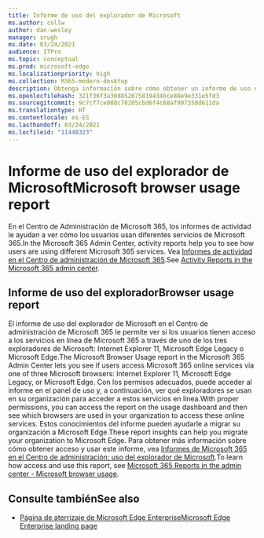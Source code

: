 ```yaml
---
title: Informe de uso del explorador de Microsoft
ms.author: collw
author: dan-wesley
manager: srugh
ms.date: 03/24/2021
audience: ITPro
ms.topic: conceptual
ms.prod: microsoft-edge
ms.localizationpriority: high
ms.collection: M365-modern-desktop
description: Obtenga información sobre cómo obtener un informe de uso del explorador para su organización.
ms.openlocfilehash: 321f36f3a38d852675819434bce88e9e331e5fd3
ms.sourcegitcommit: 9c7cf7ce088c78205cbd6f4c68af997358d611da
ms.translationtype: HT
ms.contentlocale: es-ES
ms.lasthandoff: 03/24/2021
ms.locfileid: "11448323"
---
```

# <a name="microsoft-browser-usage-report"></a><span data-ttu-id="77be5-103">Informe de uso del explorador de Microsoft</span><span class="sxs-lookup"><span data-stu-id="77be5-103">Microsoft browser usage report</span></span>

<span data-ttu-id="77be5-104">En el Centro de Administración de Microsoft 365, los informes de actividad le ayudan a ver cómo los usuarios usan diferentes servicios de Microsoft 365.</span><span class="sxs-lookup"><span data-stu-id="77be5-104">In the Microsoft 365 Admin Center, activity reports help you to see how users are using different Microsoft 365 services.</span></span> <span data-ttu-id="77be5-105">Vea [Informes de actividad en el Centro de administración de Microsoft 365](https://docs.microsoft.com/microsoft-365/admin/activity-reports/activity-reports?view=o365-worldwide).</span><span class="sxs-lookup"><span data-stu-id="77be5-105">See [Activity Reports in the Microsoft 365 admin center](https://docs.microsoft.com/microsoft-365/admin/activity-reports/activity-reports?view=o365-worldwide).</span></span>

## <a name="browser-usage-report"></a><span data-ttu-id="77be5-106">Informe de uso del explorador</span><span class="sxs-lookup"><span data-stu-id="77be5-106">Browser usage report</span></span>

<span data-ttu-id="77be5-107">El informe de uso del explorador de Microsoft en el Centro de administración de Microsoft 365 le permite ver si los usuarios tienen acceso a los servicios en línea de Microsoft 365 a través de uno de los tres exploradores de Microsoft: Internet Explorer 11, Microsoft Edge Legacy o Microsoft Edge.</span><span class="sxs-lookup"><span data-stu-id="77be5-107">The Microsoft Browser Usage report in the Microsoft 365 Admin Center lets you see if users access Microsoft 365 online services via one of three Microsoft browsers: Internet Explorer 11, Microsoft Edge Legacy, or Microsoft Edge.</span></span> <span data-ttu-id="77be5-108">Con los permisos adecuados, puede acceder al informe en el panel de uso y, a continuación, ver qué exploradores se usan en su organización para acceder a estos servicios en línea.</span><span class="sxs-lookup"><span data-stu-id="77be5-108">With proper permissions, you can access the report on the usage dashboard and then see which browsers are used in your organization to access these online services.</span></span> <span data-ttu-id="77be5-109">Estos conocimientos del informe pueden ayudarle a migrar su organización a Microsoft Edge.</span><span class="sxs-lookup"><span data-stu-id="77be5-109">These report insights can help you migrate your organization to Microsoft Edge.</span></span> <span data-ttu-id="77be5-110">Para obtener más información sobre cómo obtener acceso y usar este informe, vea [Informes de Microsoft 365 en el Centro de administración: uso del explorador de Microsoft](https://docs.microsoft.com/microsoft-365/admin/activity-reports/browser-usage-report?view=o365-worldwide).</span><span class="sxs-lookup"><span data-stu-id="77be5-110">To learn how access and use this report, see [Microsoft 365 Reports in the admin center - Microsoft browser usage](https://docs.microsoft.com/microsoft-365/admin/activity-reports/browser-usage-report?view=o365-worldwide).</span></span>

## <a name="see-also"></a><span data-ttu-id="77be5-111">Consulte también</span><span class="sxs-lookup"><span data-stu-id="77be5-111">See also</span></span>

- [<span data-ttu-id="77be5-112">Página de aterrizaje de Microsoft Edge Enterprise</span><span class="sxs-lookup"><span data-stu-id="77be5-112">Microsoft Edge Enterprise landing page</span></span>](https://aka.ms/EdgeEnterprise)

